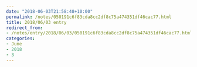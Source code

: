 ```yaml
---
date: "2018-06-03T21:58:48+10:00"
permalink: /notes/050191c6f83cda8cc2df8c75a474351df46cac77.html
title: 2018/06/03 entry
redirect_from:
- /notes/entry/2018/06/03/050191c6f83cda8cc2df8c75a474351df46cac77.html
categories:
- June
- 2018
- 3
---
```

